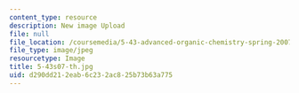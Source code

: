```yaml
---
content_type: resource
description: New image Upload
file: null
file_location: /coursemedia/5-43-advanced-organic-chemistry-spring-2007/d290dd212eab6c232ac825b73b63a775_5-43s07-th.jpg
file_type: image/jpeg
resourcetype: Image
title: 5-43s07-th.jpg
uid: d290dd21-2eab-6c23-2ac8-25b73b63a775
---
```

